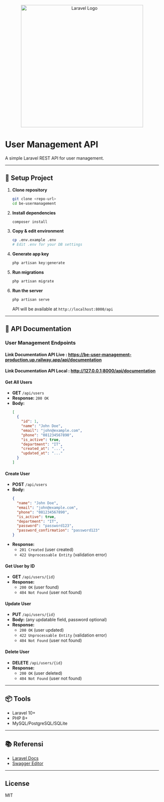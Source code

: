 <p align="center"><a href="https://laravel.com" target="_blank"><img src="https://raw.githubusercontent.com/laravel/art/master/logo-lockup/5%20SVG/2%20CMYK/1%20Full%20Color/laravel-logolockup-cmyk-red.svg" width="400" alt="Laravel Logo"></a></p>

# User Management API

A simple Laravel REST API for user management.

---

## 🚀 Setup Project

1. **Clone repository**
   ```bash
   git clone <repo-url>
   cd be-usermanagement
   ```

2. **Install dependencies**
   ```bash
   composer install
   ```

3. **Copy & edit environment**
   ```bash
   cp .env.example .env
   # Edit .env for your DB settings
   ```

4. **Generate app key**
   ```bash
   php artisan key:generate
   ```

5. **Run migrations**
   ```bash
   php artisan migrate
   ```

6. **Run the server**
   ```bash
   php artisan serve
   ```
   API will be available at `http://localhost:8000/api`

---

## 📄 API Documentation

### User Management Endpoints 

#### Link Documentation API Live : https://be-user-management-production.up.railway.app/api/documentation
#### Link Documentation API Local : http://127.0.0.1:8000/api/documentation

#### Get All Users

- **GET** `/api/users`
- **Response:** `200 OK`
- **Body:**  
  ```json
  [
    {
      "id": 1,
      "name": "John Doe",
      "email": "john@example.com",
      "phone": "081234567890",
      "is_active": true,
      "department": "IT",
      "created_at": "...",
      "updated_at": "..."
    }
  ]
  ```

#### Create User

- **POST** `/api/users`
- **Body:**
  ```json
  {
    "name": "John Doe",
    "email": "john@example.com",
    "phone": "081234567890",
    "is_active": true,
    "department": "IT",
    "password": "password123",
    "password_confirmation": "password123"
  }
  ```
- **Response:**  
  - `201 Created` (user created)
  - `422 Unprocessable Entity` (validation error)

#### Get User by ID

- **GET** `/api/users/{id}`
- **Response:**  
  - `200 OK` (user found)
  - `404 Not Found` (user not found)

#### Update User

- **PUT** `/api/users/{id}`
- **Body:** (any updatable field, password optional)
- **Response:**  
  - `200 OK` (user updated)
  - `422 Unprocessable Entity` (validation error)
  - `404 Not Found` (user not found)

#### Delete User

- **DELETE** `/api/users/{id}`
- **Response:**  
  - `200 OK` (user deleted)
  - `404 Not Found` (user not found)

---

## 📦 Tools

- Laravel 10+
- PHP 8+
- MySQL/PostgreSQL/SQLite

---

## 📚 Referensi

- [Laravel Docs](https://laravel.com/docs)
- [Swagger Editor](https://editor.swagger.io/)

---

## License

MIT
